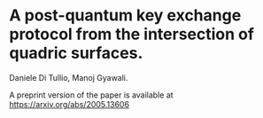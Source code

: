 
# A post-quantum key exchange protocol from the intersection of quadric surfaces.
 Daniele Di Tullio, Manoj Gyawali.
 
 
A preprint version of the paper is available at  
https://arxiv.org/abs/2005.13606
